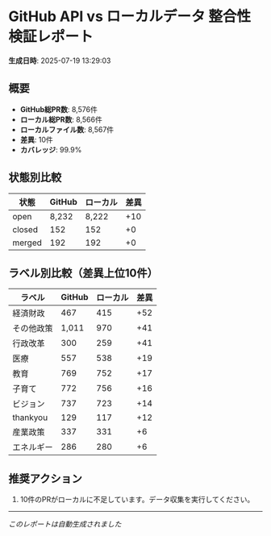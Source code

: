 # GitHub API vs ローカルデータ 整合性検証レポート

**生成日時**: 2025-07-19 13:29:03

## 概要

- **GitHub総PR数**: 8,576件
- **ローカル総PR数**: 8,566件
- **ローカルファイル数**: 8,567件
- **差異**: 10件
- **カバレッジ**: 99.9%

## 状態別比較

| 状態 | GitHub | ローカル | 差異 |
|------|--------|----------|------|
| open | 8,232 | 8,222 | +10 |
| closed | 152 | 152 | +0 |
| merged | 192 | 192 | +0 |

## ラベル別比較（差異上位10件）

| ラベル | GitHub | ローカル | 差異 |
|--------|--------|----------|------|
| 経済財政 | 467 | 415 | +52 |
| その他政策 | 1,011 | 970 | +41 |
| 行政改革 | 300 | 259 | +41 |
| 医療 | 557 | 538 | +19 |
| 教育 | 769 | 752 | +17 |
| 子育て | 772 | 756 | +16 |
| ビジョン | 737 | 723 | +14 |
| thankyou | 129 | 117 | +12 |
| 産業政策 | 337 | 331 | +6 |
| エネルギー | 286 | 280 | +6 |

## 推奨アクション

1. 10件のPRがローカルに不足しています。データ収集を実行してください。

---
*このレポートは自動生成されました*